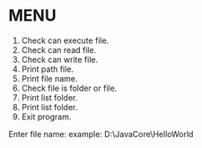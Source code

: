 
# MENU

1. Check can execute file.
2. Check can read file.
3. Check can write file.
4. Print path file.
5. Print file name.
6. Check file is folder or file.
7. Print list folder.
8. Print list folder.
0. Exit program.

Enter file name:
example: D:\JavaCore\HelloWorld
